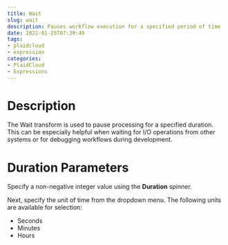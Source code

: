 ```yaml
---
title: Wait
slug: wait
description: Pauses workflow execution for a specified period of time
date: 2022-01-25T07:39:49
tags:
- plaidcloud
- expression
categories:
- PlaidCloud
- Expressions
---
```



# Description


The Wait transform is used to pause processing for a specified duration. This can be especially helpful when waiting for I/O operations from other systems or for debugging workflows during development.



# Duration Parameters


Specify a non-negative integer value using the **Duration** spinner.



Next, specify the unit of time from the dropdown menu. The following units are available for selection:


* Seconds
* Minutes
* Hours
